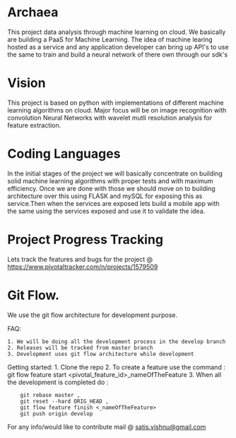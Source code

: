 # Archaea
This project data analysis through machine learning on cloud. We basically are building a PaaS for Machine Learning.
The idea of machine learing hosted as a service and any application developer can bring up API's to use the same to train and build
a neural network of there own through our sdk's

# Vision
This project is based on python with implementations of different machine learning algorithms on cloud. Major focus will be on
image recognition with convolution Neural Networks with wavelet mutli resolution analysis for feature extraction.

# Coding Languages
In the initial stages of the project we will basically concentrate on building solid machine learning algorithms with proper tests and
with maximum efficiency. Once we are done with those we should move on to building architecture over this using FLASK and mySQL for exposing
this as service.Then when the services are exposed lets build a mobile app with the same using the services exposed and use it to
validate the idea.

# Project Progress Tracking
Lets track the features and bugs for the project @ https://www.pivotaltracker.com/n/projects/1579509

# Git Flow.
We use the git flow architecture for development purpose.

FAQ:

    1. We will be doing all the development process in the develop branch
    2. Releases will be tracked from master branch
    3. Development uses git flow architecture while development

Getting started:
    1. Clone the repo
    2. To create a feature use the command : git flow feature start <pivotal_feature_id>_nameOfTheFeature
    3. When all the development is completed do :

        git rebase master ,
        git reset --hard ORIG_HEAD ,
        git flow feature finish <_nameOfTheFeature>
        git push origin develop

For any info/would like to contribute mail @ satis.vishnu@gmail.com